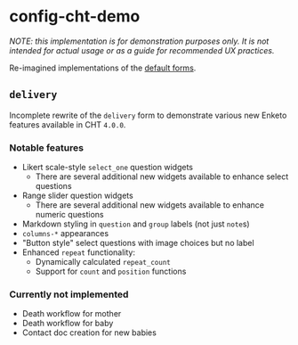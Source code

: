 # config-cht-demo

_NOTE: this implementation is for demonstration purposes only. It is not intended for actual usage or as a guide for recommended UX practices._

Re-imagined implementations of the [default forms](https://github.com/medic/cht-core/tree/master/config/default).

## `delivery`

Incomplete rewrite of the `delivery` form to demonstrate various new Enketo features available in CHT `4.0.0`.

### Notable features

- Likert scale-style `select_one` question widgets
  - There are several additional new widgets available to enhance select questions
- Range slider question widgets
  - There are several additional new widgets available to enhance numeric questions
- Markdown styling in `question` and `group` labels (not just `note`s)
- `columns-*` appearances
- "Button style" select questions with image choices but no label
- Enhanced `repeat` functionality:
  - Dynamically calculated `repeat_count`
  - Support for `count` and `position` functions

### Currently not implemented

- Death workflow for mother
- Death workflow for baby
- Contact doc creation for new babies
